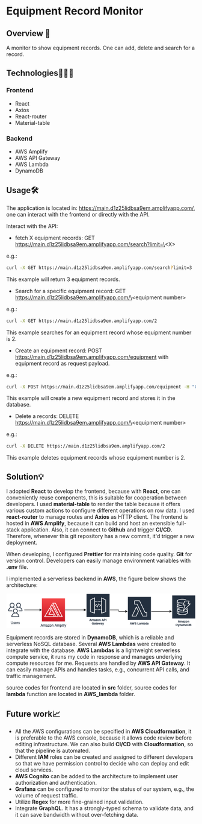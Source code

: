 # Equipment Record Monitor

## Overview 📝

A monitor to show equipment records. One can add, delete and search for a record.

## Technologies👨🏻‍💻
### Frontend
* React
* Axios
* React-router
* Material-table

### Backend
* AWS Amplify
* AWS API Gateway
* AWS Lambda
* DynamoDB

## Usage🛠
The application is located in: https://main.d1z25lidbsa9em.amplifyapp.com/, one can interact with the frontend or directly with the API.

Interact with the API:
* fetch X equipment records: GET https://main.d1z25lidbsa9em.amplifyapp.com/search?limit=\<X\>

e.g.: 
```bash
curl -X GET https://main.d1z25lidbsa9em.amplifyapp.com/search?limit=3
```

This example will return 3 equipment records.

* Search for a specific equipment record: GET https://main.d1z25lidbsa9em.amplifyapp.com/\<equipment number\>

e.g.: 
```bash
curl -X GET https://main.d1z25lidbsa9em.amplifyapp.com/2
```

This example searches for an equipment record whose equipment number is 2.

* Create an equipment record: POST https://main.d1z25lidbsa9em.amplifyapp.com/equipment with equipment record as request payload.

e.g.:
```bash
curl -X POST https://main.d1z25lidbsa9em.amplifyapp.com/equipment -H "Content-Type:application/json" --data '{"equipNum":"1""address":"Espoo","contractStart":"20-03-2022","contractEnd":"25-03-2022","status":"Running"}'
```

This example will create a new equipment record and stores it in the database.

* Delete a records: DELETE https://main.d1z25lidbsa9em.amplifyapp.com/\<equipment number\>


e.g.: 
```bash
curl -X DELETE https://main.d1z25lidbsa9em.amplifyapp.com/2
```

This example deletes equipment records whose equipment number is 2.

## Solution💡

I adopted **React** to develop the frontend, because with **React**, one can conveniently reuse components, this is suitable for cooperation between developers. I used **material-table** to render the table because it offers various custom actions to configure different operations on row data. I used **react-router** to manage routes and **Axios** as HTTP client. The frontend is hosted in **AWS Amplify**, because it can build and host an extensible full-stack application. Also, it can connect to **Github** and trigger **CI/CD**. Therefore, whenever this git repository has a new commit, it'd trigger a new deployment.

When developing, I configured **Prettier** for maintaining code quality. **Git** for version control. Developers can easily manage environment variables with **.env** file.

I implemented a serverless backend in **AWS**, the figure below shows the architecture:

![architecture](./architecture.png)

Equipment records are stored in **DynamoDB**, which is a reliable and serverless NoSQL database. Several **AWS Lambdas** were created to integrate with the database. **AWS Lambdas** is a lightweight serverless compute service, it runs my code in response and manages underlying compute resources for me. Requests are handled by **AWS API Gateway**. It can easily manage APIs and handles tasks, e.g., concurrent API calls, and traffic management.

source codes for frontend are located in **src** folder, source codes for **lambda** function are located in **AWS_lambda** folder.

## Future work📈
* All the AWS configurations can be specified in **AWS Cloudformation**, it is preferable to the AWS console, because it allows code review before editing infrastructure. We can also build **CI/CD** with **Cloudformation**, so that the pipeline is automated.
* Different **IAM** roles can be created and assigned to different developers so that we have permission control to decide who can deploy and edit cloud services.
* **AWS Cognito** can be added to the architecture to implement user authorization and authentication.
* **Grafana** can be configured to monitor the status of our system, e.g., the volume of request traffic.
* Utilize **Regex** for more fine-grained input validation.
* Integrate **GraphQL**. It has a strongly-typed schema to validate data, and it can save bandwidth without over-fetching data.